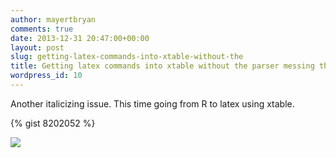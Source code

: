 ```yaml
---
author: mayertbryan
comments: true
date: 2013-12-31 20:47:00+00:00
layout: post
slug: getting-latex-commands-into-xtable-without-the
title: Getting latex commands into xtable without the parser messing things up
wordpress_id: 10
---
```


Another italicizing issue. This time going from R to latex using xtable.

{% gist 8202052 %}

![](https://31.media.tumblr.com/5aef8c5ea78b76c71aa317dc13ccbcc7/tumblr_inline_myovapdcuZ1qec066.png)








